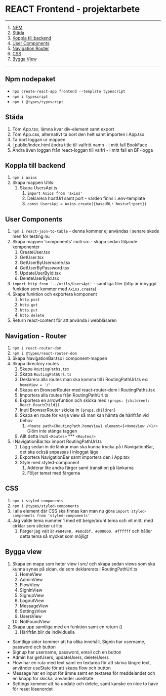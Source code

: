 # REACT Frontend - projektarbete

---

1. [NPM](#npm-nodepaket)
2. [Städa](#städa)
3. [Koppla till backend](#koppla-till-backend)
4. [User Components](#user-components)
5. [Navigation Router](#navigation---router)
6. [CSS](#css)
7. [Bygga View](#bygga-view)

---

## Npm nodepaket

- `npx create-react-app frontend --template typescript`
- `npm i typescript`
- `npm i @types/typescript`

## Städa

1. Töm App.tsx, lämna kvar div-element samt export
2. Töm App.css, alternativt ta bort den helt samt importen i App.tsx
3. Ta bort loggan ur mappen
4. I public/index.html ändra title till valfritt namn - i mitt fall BookFace
5. Ändra även loggan från react-loggan till valfri - i mitt fall en BF-logga

## Koppla till backend

1. `npm i axios`
2. Skapa mappen Utils
    1. Skapa UsersApi.ts
        1. `import Axios from 'axios'`
        2. Deklarera hostUrl samt port - värden finns i .env-template
        3. `const UsersApi = Axios.create({baseURL: hosturl+port})`

## User Components

1. `npm i react-json-to-table` - denna kommer ej användas i senare skede men för testing nu
2. Skapa mappen 'components' inuti src - skapa sedan följande komponenter
    1. CreateUser.tsx
    2. GetUser.tsx
    3. GetUserByUsername.tsx
    4. GetUserByPassword.tsx
    5. UpdateUserById.tsx
    6. DeleteUserById.tsx
3. `import http from '../utils/UsersApi'` - samtliga filer (http är inbyggd funktion som kommer med `Axios.create`)
4. Skapa funktion och exportera komponent
    1. `http.post`
    2. `http.get`
    3. `http.put`
    4. `http.delete`
5. Return react-content för att använda i webbläsaren

## Navigation - Router

1. `npm i react-router-dom`
2. `npm i @types/react-router-dom`
3. Skapa NavigationBar.tsx i component-mappen
4. Skapa directory routes
    1. Skapa `RoutingPaths.tsx`
    2. Skapa `RoutingPathUrl.ts`
    3. Deklarera alla routes man ska komma till i RoutingPathUrl.ts ex: `homeView = '/'`
    4. Skapa en BrowserRouter med react-router-dom i RoutingPaths.tsx
    5. Importera alla routes från RoutingPathUrl.ts
    6. Exportera en arrowfuntion och skicka med `(props: {children?: React.ReactChild})`
    7. Inuti BrowserRouter skicka in `{props.children}`
    8. Skapa en route för varje view så man kan hämta de härifrån vid behov
        1. `<Route path={RoutingPath.homeView} element={<HomeView />}/>` Glöm inte stänga taggen
    9. Allt detta inuti `<Routes>` *** `<Routes/>`
5. I NavigationBar.tsx import RoutingPathUrl.ts
    1. Lägg sedan in de länkar man ska kunna trycka på i NavigationBar, det ska också anpassas i inloggat läge
    2. Exportera NavigationBar samt importera den i App.tsx
    3. Style med styled-component
        1. Adderar lite andra färger samt transition på länkarna
        2. Följer temat med färgerna

## CSS

1. `npm i styled-components`
2. `npm i @types/styled-components`
3. I alla element där CSS ska finnas kan man nu göra `import styled-components from 'styled-components'`
4. Jag valde tema nummer 1 med ett beige/brunt tema och vit mitt, med cirklar som sticker ut lite
    1. Färger jag valt är `#684848, #e0cdbf, #000000, #ffffff` och håller detta tema så mycket som möjligt

## Bygga view

1. Skapa en mapp som heter view i src/ och skapa sedan views som ska kunna synas på sidan, de som deklarerats i
   RoutingPathUrl.ts
   1. HomeView
   2. AdminView
   3. FlowView
   4. SigninView
   5. SignupView
   6. LogoutView
   7. MessageView
   8. SettingsView
   9. UsersView
   10. NotFoundView
2. Skapa upp samtliga med en funktion samt en return ()
   1. Härifrån blir de individuella
- Samtliga sidor kommer att ha olika innehåll, Signin har username, password och button
- Signup har username, password, email och en button
- Admin har getUsers, updateUsers, deleteUsers
- Flow har en ruta med text samt en textarea för att skriva längre text, använder useState för att skapa flow och button
- Message har en input för ämne samt en textarea för meddelandet och en knapp för skicka, använder useState
- Settings kommer att ha update och delete, samt kanske en nice to have för reset lösenordet